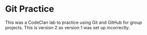 # Git Practice
This was a CodeClan lab to practice using Git and GitHub for group projects. This is version 2 as version 1 was set up incorrectly.

